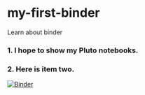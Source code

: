 # my-first-binder
Learn about binder
### 1. I hope to show my Pluto notebooks.
### 2. Here is item two.
[![Binder](https://mybinder.org/badge_logo.svg)](https://mybinder.org/v2/gh/paradocs/my-first-binder/main)

